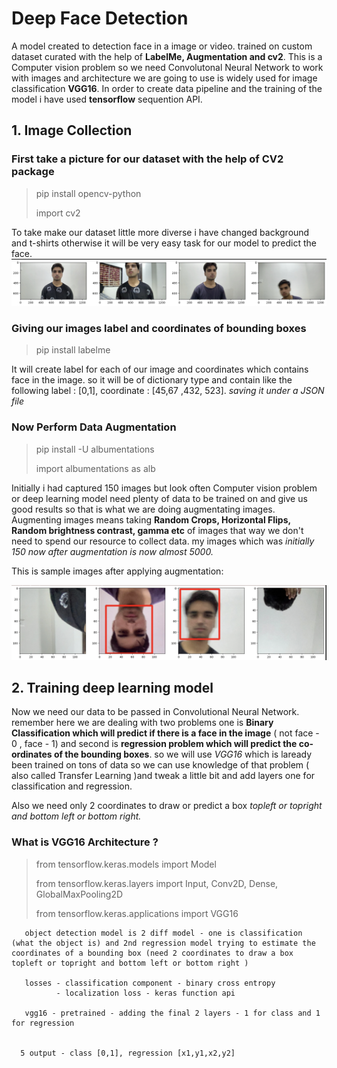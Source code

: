 # Deep Face Detection

A model created to detection face in a image or video. trained on custom dataset curated with the help of **LabelMe, Augmentation and cv2**. This is a Computer vision problem so we need Convolutonal Neural Network to work with images and architecture we are going to use is widely used for image classification **VGG16**.  In order to create data pipeline and the training of the model i have used **tensorflow** sequention API.

## 1. Image Collection
      
   ### First take a picture for our dataset with the help of **CV2** package
   > pip install opencv-python
   > 
   > import cv2

   To take make our dataset little more diverse i have changed background and t-shirts otherwise it will be very easy task for our model to predict the face.
   ![This is an image](https://github.com/rishabh422tiwari/FaceDetection-CNN/blob/main/images/labelme%20image.png)
   
   ### Giving our images label and coordinates of bounding boxes 
   > pip install labelme
   
   It will create label for each of our image and coordinates which contains face in the image. so it will be of dictionary type and contain like the following label : [0,1], coordinate : [45,67 ,432, 523]. *saving it under a JSON file*
   
   ### Now Perform Data Augmentation
   > pip install -U albumentations
   > 
   > import albumentations as alb
   
   Initially i had captured 150 images but look often Computer vision problem or deep learning model need plenty of data to be trained on and give us good results so that is what we are doing augmentating images. Augmenting images means taking **Random Crops, Horizontal Flips, Random brightness contrast, gamma etc** of images that way we don't need to spend our resource to collect data. my images which was *initially 150 now after augmentation is now almost 5000.* 
   
   This is sample images after applying augmentation:
   
   ![This is an image](https://github.com/rishabh422tiwari/FaceDetection-CNN/blob/main/images/Augmented%20image.png)
      

    
## 2. Training deep learning model
   
   Now we need our data to be passed in Convolutional Neural Network. remember here we are dealing with two problems one is **Binary Classification which will predict if there is a face in the image** ( not face - 0 , face - 1) and second is **regression problem which will predict the co-ordinates of the bounding boxes**. so we will use *VGG16* which is laready been trained on tons of data so we can use knowledge of that problem ( also called Transfer Learning )and tweak a little bit and add layers one for classification and regression.
   
   Also we need only 2 coordinates to draw or predict a box *topleft or topright and bottom left or bottom right.*
   
   ### What is VGG16 Architecture ?
   >from tensorflow.keras.models import Model
   >
   >from tensorflow.keras.layers import Input, Conv2D, Dense, GlobalMaxPooling2D
   >
   > from tensorflow.keras.applications import VGG16


       object detection model is 2 diff model - one is classification (what the object is) and 2nd regression model trying to estimate the coordinates of a bounding box (need 2 coordinates to draw a box topleft or topright and bottom left or bottom right )
       
       losses - classification component - binary cross entropy
              - localization loss - keras function api
              
       vgg16 - pretrained - adding the final 2 layers - 1 for class and 1 for regression
       
       
      5 output - class [0,1], regression [x1,y1,x2,y2]


